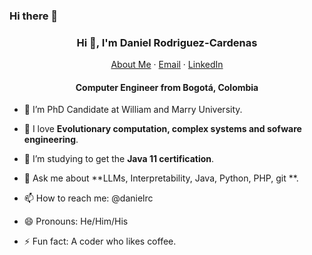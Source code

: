 ### Hi there 👋
<p align="center">
  <h3 align="center">Hi 👋, I'm Daniel Rodriguez-Cardenas</h3>
</p>
<p align="center">
    <a href="https://danielrcardenas.github.io">About Me</a>
    ·
    <a href="mailto:danielrcardenas@gmail.com">Email</a>
    ·
    <a href="https://linkedin.com/in/daniel-rodriguez-cardenas/">LinkedIn</a>
</p>
<p align="center">
  <h4 align="center">Computer Engineer from Bogotá, Colombia</h4>
</p>



- 🔭 I’m PhD Candidate at William and Marry University.

- 🌱 I love **Evolutionary computation, complex systems and sofware engineering**.

- 🤔 I’m studying to get the **Java 11 certification**.

- 💬 Ask me about **LLMs, Interpretability, Java, Python, PHP, git **.

- 📫 How to reach me: @danielrc

- 😄 Pronouns: He/Him/His

- ⚡ Fun fact: A coder who likes coffee.

<!--
**danielrcardenas/danielrcardenas** is a ✨ _special_ ✨ repository because its `README.md` (this file) appears on your GitHub profile.

Here are some ideas to get you started:
- 👯 I’m looking to collaborate on ...
-->

